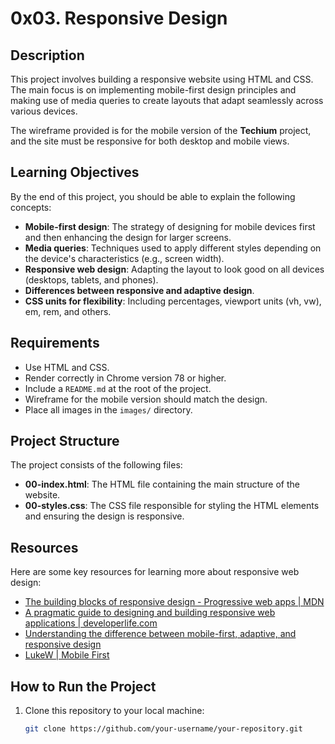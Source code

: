 # 0x03. Responsive Design

## Description
This project involves building a responsive website using HTML and CSS. The main focus is on implementing mobile-first design principles and making use of media queries to create layouts that adapt seamlessly across various devices.

The wireframe provided is for the mobile version of the **Techium** project, and the site must be responsive for both desktop and mobile views.

## Learning Objectives
By the end of this project, you should be able to explain the following concepts:
- **Mobile-first design**: The strategy of designing for mobile devices first and then enhancing the design for larger screens.
- **Media queries**: Techniques used to apply different styles depending on the device's characteristics (e.g., screen width).
- **Responsive web design**: Adapting the layout to look good on all devices (desktops, tablets, and phones).
- **Differences between responsive and adaptive design**.
- **CSS units for flexibility**: Including percentages, viewport units (vh, vw), em, rem, and others.

## Requirements
- Use HTML and CSS.
- Render correctly in Chrome version 78 or higher.
- Include a `README.md` at the root of the project.
- Wireframe for the mobile version should match the design.
- Place all images in the `images/` directory.
  
## Project Structure
The project consists of the following files:

- **00-index.html**: The HTML file containing the main structure of the website.
- **00-styles.css**: The CSS file responsible for styling the HTML elements and ensuring the design is responsive.

## Resources
Here are some key resources for learning more about responsive web design:
- [The building blocks of responsive design - Progressive web apps | MDN](https://developer.mozilla.org/en-US/docs/Web/Progressive_web_apps/Responsive/responsive_design_building_blocks)
- [A pragmatic guide to designing and building responsive web applications | developerlife.com](https://www.developerlife.com/guide/)
- [Understanding the difference between mobile-first, adaptive, and responsive design](https://webdesign.tutsplus.com/articles/mobile-first-vs-adaptive-vs-responsive-web-design--webdesign-887)
- [LukeW | Mobile First](https://www.lukew.com/presos/preso.asp?26)
  
## How to Run the Project
1. Clone this repository to your local machine:
   ```bash
   git clone https://github.com/your-username/your-repository.git

